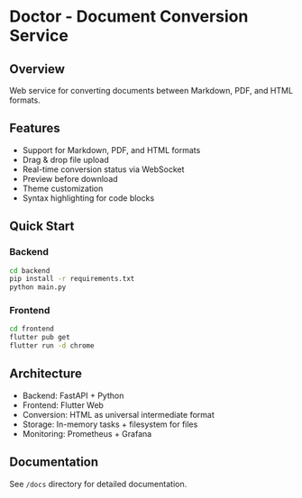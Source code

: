 # Doctor - Document Conversion Service

## Overview
Web service for converting documents between Markdown, PDF, and HTML formats.

## Features
- Support for Markdown, PDF, and HTML formats
- Drag & drop file upload
- Real-time conversion status via WebSocket
- Preview before download
- Theme customization
- Syntax highlighting for code blocks

## Quick Start

### Backend
```bash
cd backend
pip install -r requirements.txt
python main.py
```

### Frontend
```bash
cd frontend
flutter pub get
flutter run -d chrome
```

## Architecture
- Backend: FastAPI + Python
- Frontend: Flutter Web
- Conversion: HTML as universal intermediate format
- Storage: In-memory tasks + filesystem for files
- Monitoring: Prometheus + Grafana

## Documentation
See `/docs` directory for detailed documentation.
